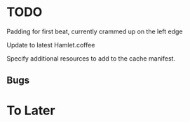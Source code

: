 TODO
====

Padding for first beat, currently crammed up on the left edge

Update to latest Hamlet.coffee

Specify additional resources to add to the cache manifest.

Bugs
----

To Later
========
